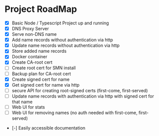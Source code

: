 # Project RoadMap

- [x] Basic Node / Typescript Project up and running
- [x] DNS Proxy Server
- [x] Serve non-DNS name
- [x] Add name records without authentication via http
- [x] Update name records without authentication via http
- [x] Store added name records
- [x] Docker container
- [x] Create CA-root cert
- [ ] Create root cert for SMN install
- [ ] Backup plan for CA-root cert
- [x] Create signed cert for name
- [x] Get signed cert for name via http
- [ ] secure API for creating root-signed certs (first-come, first-served)
- [ ] Update name records with authentication via http with signed cert for that name
- [ ] Web UI for stats
- [ ] Web UI for removing names (no auth needed with first-come, first-served)
- [-] Easily accessible documentation
